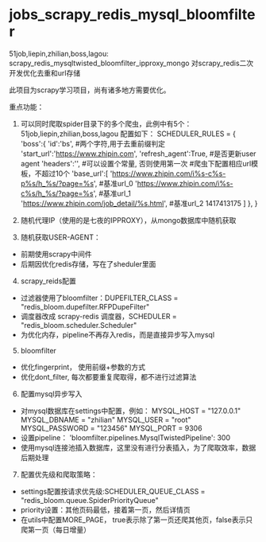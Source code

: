 # jobs_scrapy_redis_mysql_bloomfilter
51job,liepin,zhilian,boss,lagou: scrapy_redis_mysqltwisted_bloomfilter_ipproxy_mongo 对scrapy_redis二次开发优化去重和url存储

此项目为scrapy学习项目，尚有诸多地方需要优化。

重点功能：

1. 可以同时爬取spider目录下的多个爬虫，此例中有5个：51job,liepin,zhilian,boss,lagou
配置如下：
SCHEDULER_RULES = {
    'boss':{
        'id':'bs', #两个字符,用于去重前缀判定
        'start_url':'https://www.zhipin.com',
        'refresh_agent':True, #是否更新user agent
        'headers':'', #可以设置个常量, 否则使用第一次
        #爬虫下配置相应url模板，不超过10个
        'base_url':[
            'https://www.zhipin.com/i%s-c%s-p%s/h_%s/?page=%s', #基准url_0
            'https://www.zhipin.com/i%s-c%s/h_%s/?page=%s', #基准url_1
            'https://www.zhipin.com/job_detail/%s.html', #基准url_2 1417413175
        ]
    },
}

2. 随机代理IP（使用的是七夜的IPPROXY），从mongo数据库中随机获取

3. 随机获取USER-AGENT：
- 前期使用scrapy中间件
- 后期因优化redis存储，写在了sheduler里面

4. scrapy_reids配置
- 过滤器使用了bloomfilter：DUPEFILTER_CLASS = "redis_bloom.dupefilter.RFPDupeFilter"
- 调度器改成 scrapy-redis 调度器，SCHEDULER = "redis_bloom.scheduler.Scheduler"
- 为优化内存，pipeline不再存入redis，而是直接异步写入mysql

5. bloomfilter
- 优化fingerprint， 使用前缀+参数的方式
- 优化dont_filter, 每次都要重复爬取得，都不进行过滤算法

6. 配置mysql异步写入
- 对mysql数据库在settings中配置，例如：
    MYSQL_HOST = "127.0.0.1"
    MYSQL_DBNAME = "zhilian"
    MYSQL_USER = "root"
    MYSQL_PASSWORD = "123456"
    MYSQL_PORT = 9306
- 设置pipeline： 'bloomfilter.pipelines.MysqlTwistedPipeline': 300
- 使用mysql连接池插入数据库，这里没有进行分表插入，为了爬取效率，数据后期处理

7. 配置优先级和爬取策略：
- settings配置按请求优先级:SCHEDULER_QUEUE_CLASS = "redis_bloom.queue.SpiderPriorityQueue"
- priority设置：其他页码最低，接着第一页，然后详情页
- 在utils中配置MORE_PAGE， true表示除了第一页还爬其他页，false表示只爬第一页（每日增量）

